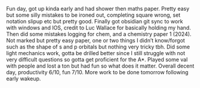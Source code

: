 Fun day, got up kinda early and had shower then maths paper. Pretty easy but some silly mistakes to be ironed out, completing square wrong, set notation slipup etc but pretty good. Finally got obsidian git sync to work with windows and IOS, credit to Luc Wallace for basically holding my hand. Then did some mistakes logging for chem, and a chemistry paper 1 (2024). Not marked but pretty easy paper, one or two things I didn’t know/forgot such as the shape of s and p orbitals but nothing very tricky tbh. Did some light mechanics work, gotta be drilled better since I still struggle with not very difficult questions so gotta get proficient for the A*. Played some val with people and lost a ton but had fun so what does it matter. Overall decent day, productivity 6/10, fun 7/10. More work to be done tomorrow following early wakeup.